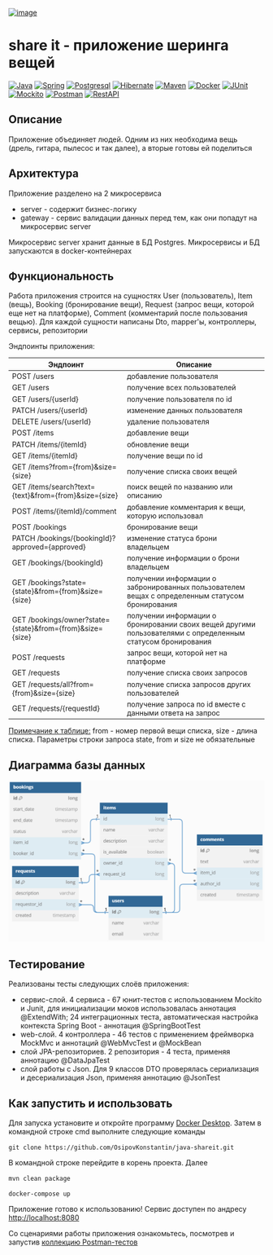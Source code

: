 [![image](https://github.com/OsipovKonstantin/java-shareit/assets/98541812/0974a421-f97e-45a6-b2d7-ca35f5b85e69)](https://www.lsa-conso.fr/non-alimentaire-la-chasseau-gaspillage-est-ouverte,322876)
# share it - приложение шеринга вещей
[![Java](https://img.shields.io/badge/-Java%2011-F29111?style=for-the-badge&logo=java&logoColor=e38873)](https://www.oracle.com/java/)
[![Spring](https://img.shields.io/badge/-Spring%20Boot%202.7.9-6AAD3D?style=for-the-badge&logo=spring&logoColor=90fd87)](https://spring.io/projects/spring-framework) 
[![Postgresql](https://img.shields.io/badge/-postgresql%2014-31648C?style=for-the-badge&logo=postgresql&logoColor=FFFFFF)](https://www.postgresql.org/)
[![Hibernate](https://img.shields.io/badge/-Hibernate%205.6.15-B6A975?style=for-the-badge&logo=hibernate&logoColor=717c88)](https://hibernate.org/)
[![Maven](https://img.shields.io/badge/-Maven-7D2675?style=for-the-badge&logo=apache&logoColor=e38873)](https://maven.apache.org/)
[![Docker](https://img.shields.io/badge/docker-%230db7ed.svg?style=for-the-badge&logo=docker&logoColor=white)](https://www.docker.com/)
[![JUnit](https://img.shields.io/badge/JUnit%205-6CA315?style=for-the-badge&logo=JUnit&logoColor=white)](https://junit.org/junit5/docs/current/user-guide/)
[![Mockito](https://img.shields.io/badge/-mockito%204.5.1-6CA315?style=for-the-badge&logo=mockito&logoColor=90fd87)](https://site.mockito.org/)
[![Postman](https://img.shields.io/badge/Postman-FF6C37?style=for-the-badge&logo=postman&logoColor=white)](https://www.postman.com/)
[![RestAPI](https://img.shields.io/badge/-rest%20api-007EC0?style=for-the-badge&logo=restapi&logoColor=275ecf)](https://restfulapi.net/)

## Описание
Приложение объединяет людей. Одним из них необходима вещь (дрель, гитара, пылесос и так далее), а вторые готовы ей поделиться
## Архитектура
Приложение разделено на 2 микросервиса
- server - содержит бизнес-логику
- gateway - сервис валидации данных перед тем, как они попадут на микросервис server

Микросервис server хранит данные в БД Postgres. Микросервисы и БД запускаются в docker-контейнерах

## Функциональность
Работа приложения строится на сущностях User (пользователь), Item (вещь), Booking (бронирование вещи), Request (запрос вещи, которой еще нет на платформе), Comment (комментарий после пользования вещью). Для каждой сущности написаны Dto, mapper'ы, контроллеры, сервисы, репозитории

Эндпоинты приложения:

|**Эндпоинт** | **Описание** | 
|-| - | 
| POST /users | добавление пользователя |
| GET /users | получение всех пользователей |
| GET /users/{userId} | получение пользователя по id |
| PATCH /users/{userId} | изменение данных пользователя |
| DELETE /users/{userId} | удаление пользователя |
| POST /items | добавление вещи |
| PATCH /items/{itemId} | обновление вещи |
| GET /items/{itemId} | получение вещи по id |
| GET /items?from={from}&size={size} | получение списка своих вещей |
| GET /items/search?text={text}&from={from}&size={size} | поиск вещей по названию или описанию |
| POST /items/{itemId}/comment | добавление комментария к вещи, которую использовал |
| POST /bookings | бронирование вещи |
| PATCH /bookings/{bookingId}?approved={approved} | изменение статуса брони владельцем |
| GET /bookings/{bookingId} | получение информации о брони владельцем |
| GET /bookings?state={state}&from={from}&size={size} | получении информации о забронированных пользователем вещах с определенным статусом бронирования |
| GET /bookings/owner?state={state}&from={from}&size={size} | получении информации о бронировании своих вещей другими пользователями с определенным статусом бронирования|
| POST /requests | запрос вещи, которой нет на платформе |
| GET /requests | получение списка своих запросов |
| GET /requests/all?from={from}&size={size} | получение списка запросов других пользователей |
| GET /requests/{requestId} | получение запроса по id вместе с данными ответа на запрос |

<ins>Примечание к таблице:</ins> from - номер первой вещи списка, size - длина списка. Параметры строки запроса state, from и size не обязательные

## Диаграмма базы данных
![схема БД Postgres](share-it_schema_DB.PNG)

## Тестирование
Реализованы тесты следующих слоёв приложения:
- сервис-слой. 4 сервиса - 67 юнит-тестов с использованием Mockito и Junit, для инициализации моков использовалась аннотация @ExtendWith; 24 интеграционных теста, автоматическая настройка контекста Spring Boot - аннотация @SpringBootTest
- web-слой. 4 контроллера - 46 тестов с применением фреймворка MockMvc и аннотаций @WebMvcTest и @MockBean
- слой JPA-репозиториев. 2 репозитория - 4 теста, применяя аннотацию @DataJpaTest
- слой работы с Json. Для 9 классов DTO проверялась сериализация и десериализация Json, применяя аннотацию @JsonTest
## Как запустить и использовать
Для запуска установите и откройте программу [Docker Desktop](https://www.docker.com/products/docker-desktop/). Затем в командной строке cmd выполните следующие команды

   ```
git clone https://github.com/OsipovKonstantin/java-shareit.git
   ```
В командной строке перейдите в корень проекта. Далее
   ```
mvn clean package
   ```
   ```
docker-compose up
   ```
Приложение готово к использованию! Сервис доступен по андресу [http://localhost:8080](http://localhost:8080)

Со сценариями работы приложения ознакомьтесь, посмотрев и запустив [коллекцию Postman-тестов](postman/sprint.json)
